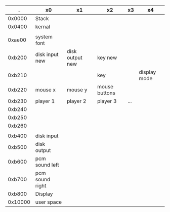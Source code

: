 .       | x0              | x1              | x2            | x3  | x4
--------|-----------------|-----------------|---------------|-----|-------------
0x0000  | Stack           |                 |               |     |
0x0400  | kernal          |                 |               |     |
        |                 |                 |               |     |
0xae00  | system font     |                 |               |     |
0xb200  | disk input new  | disk output new | key new       |     |
0xb210  |                 |                 | key           |     | display mode
0xb220  | mouse x         | mouse y         | mouse buttons |     |
0xb230  | player 1        | player 2        | player 3      | ... |
0xb240  |                 |                 |               |     |
0xb250  |                 |                 |               |     |
0xb260  |                 |                 |               |     |
        |                 |                 |               |     |
0xb400  | disk input      |                 |               |     |
0xb500  | disk output     |                 |               |     |
0xb600  | pcm sound left  |                 |               |     |
0xb700  | pcm sound right |                 |               |     |
0xb800  | Display         |                 |               |     |
0x10000 | user space      |                 |               |     |
